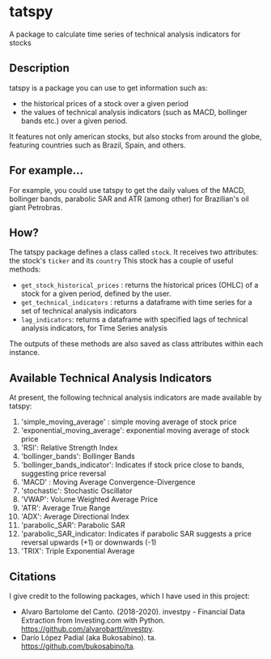 # tatspy
A package to calculate time series of technical analysis indicators for stocks

## Description

tatspy is a package you can use to get information such as:
* the historical prices of a stock over a given period
* the values of technical analysis indicators (such as MACD, bollinger bands etc.) over a given period.

It features not only american stocks, but also stocks from around the globe, featuring countries such as Brazil, Spain, and others.

## For example...

For example, you could use tatspy to get the daily values of the MACD, bollinger bands, parabolic SAR and ATR (among other) for Brazilian's oil giant Petrobras.

## How?

The tatspy package defines a class called `stock`.
It receives two attributes: the stock's `ticker` and its `country`
This stock has a couple of useful methods:

* `get_stock_historical_prices` : returns the historical prices (OHLC) of a stock for a given period, defined by the user.
* `get_technical_indicators` : returns a dataframe with time series for a set of technical analysis indicators
* `lag_indicators`: returns a dataframe with specified lags of technical analysis indicators, for Time Series analysis

The outputs of these methods are also saved as class attributes within each instance.

## Available Technical Analysis Indicators

At present, the following technical analysis indicators are made available by tatspy:

1. 'simple_moving_average' : simple moving average of stock price  
2. 'exponential_moving_average': exponential moving average of stock price  
3. 'RSI': Relative Strength Index  
4. 'bollinger_bands': Bollinger Bands  
5. 'bollinger_bands_indicator': Indicates if stock price close to bands, suggesting price reversal
6. 'MACD' : Moving Average Convergence-Divergence
7. 'stochastic': Stochastic Oscillator
8. 'VWAP': Volume Weighted Average Price
9. 'ATR': Average True Range
10. 'ADX': Average Directional Index
11. 'parabolic_SAR': Parabolic SAR
12. 'parabolic_SAR_indicator: Indicates if parabolic SAR suggests a price reversal upwards (+1) or downwards (-1)
13. 'TRIX': Triple Exponential Average

## Citations

I give credit to the following packages, which I have used in this project:

* Alvaro Bartolome del Canto. (2018-2020). investpy - Financial Data Extraction from Investing.com with Python. https://github.com/alvarobartt/investpy.
* Darío López Padial (aka Bukosabino). ta. https://github.com/bukosabino/ta.


